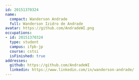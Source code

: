 ```yaml
---
id: 20151370324
name:
  compact: Wanderson Andrade
  full: Wanderson Izidro de Andrade
avatar: https://github.com/AndradeWI.png
occupations:
- id: 20151370324
  type: student
  campus: ifpb-jp
  course: cstsi
  isFinished: true
addresses:
  github: https://github.com/AndradeWI
  linkedin: https://www.linkedin.com/in/wanderson-andrade/
---
```

